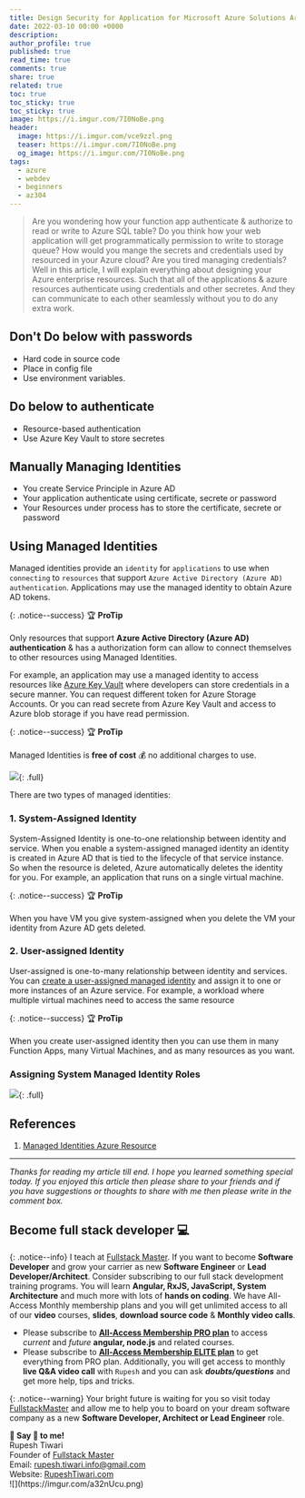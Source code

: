 ```yaml
---
title: Design Security for Application for Microsoft Azure Solutions Architect
date: 2022-03-10 00:00 +0000
description:
author_profile: true
published: true
read_time: true
comments: true
share: true
related: true
toc: true
toc_sticky: true
toc_sticky: true
image: https://i.imgur.com/7I0NoBe.png
header:
  image: https://i.imgur.com/vce9zzl.png
  teaser: https://i.imgur.com/7I0NoBe.png
  og_image: https://i.imgur.com/7I0NoBe.png
tags:
  - azure
  - webdev
  - beginners
  - az304
---
```


> Are you wondering how your function app authenticate & authorize to read or write to Azure SQL table? Do you think how your web application will get programmatically permission to write to storage queue? How would you mange the secrets and credentials used by resourced in your Azure cloud? Are you tired managing credentials? Well in this article, I will explain everything about designing your Azure enterprise resources. Such that all of the applications & azure resources authenticate using credentials and other secretes. And they can communicate to each other seamlessly without you to do any extra work.

## Don't Do below with passwords

- Hard code in source code
- Place in config file
- Use environment variables.

## Do below to authenticate

- Resource-based authentication
- Use Azure Key Vault to store secretes

## Manually Managing Identities

- You create Service Principle in Azure AD
- Your application authenticate using certificate, secrete or password
- Your Resources under process has to store the certificate, secrete or password

## Using Managed Identities

Managed identities provide an `identity` for `applications` to use when `connecting` to `resources` that support `Azure Active Directory (Azure AD) authentication`. Applications may use the managed identity to obtain Azure AD tokens.

{: .notice--success}
🏆 **ProTip** \
\
Only resources that support **Azure Active Directory (Azure AD) authentication** & has a authorization form can allow to connect themselves to other resources using Managed Identities.

For example, an application may use a managed identity to access resources like [Azure Key Vault](https://docs.microsoft.com/en-us/azure/key-vault/general/overview) where developers can store credentials in a secure manner. You can request different token for Azure Storage Accounts. Or you can read secrete from Azure Key Vault and access to Azure blob storage if you have read permission.

{: .notice--success}
🏆 **ProTip** \
\
Managed Identities is **free of cost** 💰 no additional charges to use.

![](https://imgur.com/6kH5Py7.png){: .full}

There are two types of managed identities:

### 1. System-Assigned Identity

System-Assigned Identity is one-to-one relationship between identity and service. When you enable a system-assigned managed identity an identity is created in Azure AD that is tied to the lifecycle of that service instance. So when the resource is deleted, Azure automatically deletes the identity for you. For example, an application that runs on a single virtual machine.

{: .notice--success}
🏆 **ProTip** \
\
When you have VM you give system-assigned when you delete the VM your identity from Azure AD gets deleted.

### 2. User-assigned Identity

User-assigned is one-to-many relationship between identity and services. You can [create a user-assigned managed identity](https://docs.microsoft.com/en-us/azure/active-directory/managed-identities-azure-resources/how-to-manage-ua-identity-portal) and assign it to one or more instances of an Azure service. For example, a workload where multiple virtual machines need to access the same resource

{: .notice--success}
🏆 **ProTip** \
\
When you create user-assigned identity then you can use them in many Function Apps, many Virtual Machines, and as many resources as you want.

### Assigning System Managed Identity Roles

![](https://imgur.com/W6ULtIM.png){: .full}

## References

1. [Managed Identities Azure Resource](https://docs.microsoft.com/en-us/azure/active-directory/managed-identities-azure-resources/overview)


---

_Thanks for reading my article till end. I hope you learned something special today. If you enjoyed this article then please share to your friends and if you have suggestions or thoughts to share with me then please write in the comment box._

## Become full stack developer 💻

{: .notice--info}
I teach at [Fullstack Master](https://www.fullstackmaster.net). If you want to become **Software Developer** and grow your carrier as new **Software Engineer** or **Lead Developer/Architect**. Consider subscribing to our full stack development training programs. You will learn **Angular, RxJS, JavaScript, System Architecture** and much more with lots of **hands on coding**. We have All-Access Monthly membership plans and you will get unlimited access to all of our **video** courses, **slides**, **download source code** & **Monthly video calls**.

- Please subscribe to **[All-Access Membership PRO plan](https://www.fullstackmaster.net/pro)** to access _current_ and _future_ **angular, node.js** and related courses.
- Please subscribe to **[All-Access Membership ELITE plan](https://www.fullstackmaster.net/elite)** to get everything from PRO plan. Additionally, you will get access to monthly **live Q&A video call** with `Rupesh` and you can ask **_doubts/questions_** and get more help, tips and tricks.

{: .notice--warning}
Your bright future is waiting for you so visit today [FullstackMaster](www.fullstackmaster.net) and allow me to help you to board on your dream software company as a new **Software Developer, Architect or Lead Engineer** role.

<div class="notice--success">
<strong>💖 Say 👋 to me!</strong>
<br>Rupesh Tiwari
<br>Founder of <a href="https://www.fullstackmaster.net">Fullstack Master </a>
<br>Email: <a href="mailto:rupesh.tiwari.info@gmail.com?subject=Hi">rupesh.tiwari.info@gmail.com</a>
<br>Website: <a href="https://www.rupeshtiwari.com">RupeshTiwari.com </a>
</div>
![](https://imgur.com/a32nUcu.png)
